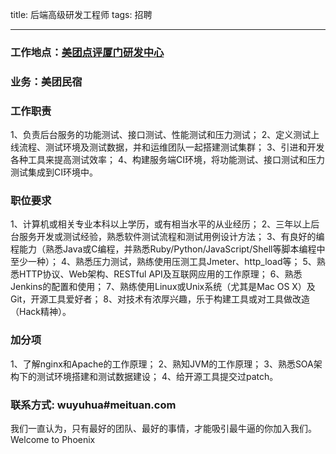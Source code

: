 title: 后端高级研发工程师
tags: 招聘

---

### 工作地点：[美团点评厦门研发中心][1]

### 业务：美团民宿

### 工作职责
1、负责后台服务的功能测试、接口测试、性能测试和压力测试；
2、定义测试上线流程、测试环境及测试数据，并和运维团队一起搭建测试集群；
3、引进和开发各种工具来提高测试效率；
4、构建服务端CI环境，将功能测试、接口测试和压力测试集成到CI环境中。

### 职位要求
1、计算机或相关专业本科以上学历，或有相当水平的从业经历；
2、三年以上后台服务开发或测试经验，熟悉软件测试流程和测试用例设计方法；
3、有良好的编程能力（熟悉Java或C编程，并熟悉Ruby/Python/JavaScript/Shell等脚本编程中至少一种）；
4、熟悉压力测试，熟练使用压测工具Jmeter、http_load等；
5、熟悉HTTP协议、Web架构、RESTful API及互联网应用的工作原理；
6、熟悉Jenkins的配置和使用；
7、熟练使用Linux或Unix系统（尤其是Mac OS X）及Git，开源工具爱好者；
8、对技术有浓厚兴趣，乐于构建工具或对工具做改造（Hack精神）。
 
### 加分项
1、了解nginx和Apache的工作原理；
2、熟知JVM的工作原理；
3、熟悉SOA架构下的测试环境搭建和测试数据建设；
4、给开源工具提交过patch。

### 联系方式: wuyuhua#meituan.com

我们一直认为，只有最好的团队、最好的事情，才能吸引最牛逼的你加入我们。
Welcome to Phoenix

[1]: http://www.rainfish.org/2017/03/23/welcome-to-xiamen/
